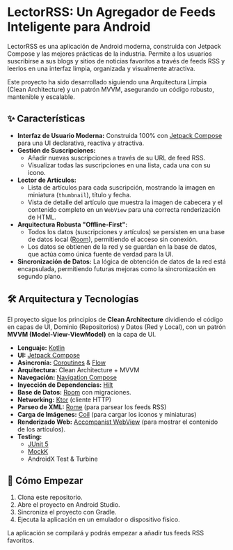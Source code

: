 # LectorRSS: Un Agregador de Feeds Inteligente para Android

LectorRSS es una aplicación de Android moderna, construida con Jetpack Compose y las mejores prácticas de la industria. Permite a los usuarios suscribirse a sus blogs y sitios de noticias favoritos a través de feeds RSS y leerlos en una interfaz limpia, organizada y visualmente atractiva.

Este proyecto ha sido desarrollado siguiendo una Arquitectura Limpia (Clean Architecture) y un patrón MVVM, asegurando un código robusto, mantenible y escalable.

## ✨ Características

*   **Interfaz de Usuario Moderna:** Construida 100% con [Jetpack Compose](https://developer.android.com/jetpack/compose) para una UI declarativa, reactiva y atractiva.
*   **Gestión de Suscripciones:**
    *   Añadir nuevas suscripciones a través de su URL de feed RSS.
    *   Visualizar todas las suscripciones en una lista, cada una con su icono.
*   **Lector de Artículos:**
    *   Lista de artículos para cada suscripción, mostrando la imagen en miniatura (`thumbnail`), título y fecha.
    *   Vista de detalle del artículo que muestra la imagen de cabecera y el contenido completo en un `WebView` para una correcta renderización de HTML.
*   **Arquitectura Robusta "Offline-First":**
    *   Todos los datos (suscripciones y artículos) se persisten en una base de datos local ([Room](https://developer.android.com/training/data-storage/room)), permitiendo el acceso sin conexión.
    *   Los datos se obtienen de la red y se guardan en la base de datos, que actúa como única fuente de verdad para la UI.
*   **Sincronización de Datos:** La lógica de obtención de datos de la red está encapsulada, permitiendo futuras mejoras como la sincronización en segundo plano.

## 🛠️ Arquitectura y Tecnologías

El proyecto sigue los principios de **Clean Architecture** dividiendo el código en capas de UI, Dominio (Repositorios) y Datos (Red y Local), con un patrón **MVVM (Model-View-ViewModel)** en la capa de UI.

*   **Lenguaje:** [Kotlin](https://kotlinlang.org/)
*   **UI:** [Jetpack Compose](https://developer.android.com/jetpack/compose)
*   **Asincronía:** [Coroutines](https://kotlinlang.org/docs/coroutines-guide.html) & [Flow](https://kotlinlang.org/docs/flow.html)
*   **Arquitectura:** Clean Architecture + MVVM
*   **Navegación:** [Navigation Compose](https://developer.android.com/jetpack/compose/navigation)
*   **Inyección de Dependencias:** [Hilt](https://developer.android.com/training/dependency-injection/hilt-android)
*   **Base de Datos:** [Room](https://developer.android.com/training/data-storage/room) con migraciones.
*   **Networking:** [Ktor](https://ktor.io/) (cliente HTTP)
*   **Parseo de XML:** [Rome](https://github.com/rometools/rome) (para parsear los feeds RSS)
*   **Carga de Imágenes:** [Coil](https://coil-kt.github.io/coil/) (para cargar los iconos y miniaturas)
*   **Renderizado Web:** [Accompanist WebView](https://google.github.io/accompanist/web/) (para mostrar el contenido de los artículos).
*   **Testing:**
    *   [JUnit 5](https://junit.org/junit5/)
    *   [MockK](https://mockk.io/)
    *   AndroidX Test & Turbine

## 🚀 Cómo Empezar

1.  Clona este repositorio.
2.  Abre el proyecto en Android Studio.
3.  Sincroniza el proyecto con Gradle.
4.  Ejecuta la aplicación en un emulador o dispositivo físico.

La aplicación se compilará y podrás empezar a añadir tus feeds RSS favoritos.

